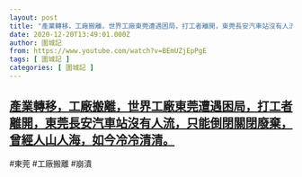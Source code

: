 ```yaml
---
layout: post
title: "產業轉移，工廠搬離，世界工廠東莞遭遇困局，打工者離開，東莞長安汽車站沒有人流，只能倒閉關閉廢棄，曾經人山人海，如今冷冷清清。"
date: 2020-12-20T13:49:01.000Z
author: 圍城記
from: https://www.youtube.com/watch?v=BEmUZjEpPgE
tags: [ 圍城記 ]
categories: [ 圍城記 ]
---
```

<!--1608472141000-->
[產業轉移，工廠搬離，世界工廠東莞遭遇困局，打工者離開，東莞長安汽車站沒有人流，只能倒閉關閉廢棄，曾經人山人海，如今冷冷清清。](https://www.youtube.com/watch?v=BEmUZjEpPgE)
------

<div>
#東莞 #工廠搬離 #崩潰
</div>
